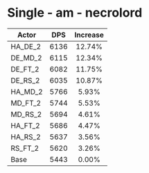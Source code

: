 # Single - am - necrolord
| Actor | DPS | Increase |
|---|:---:|:---:|
|HA_DE_2|6136|12.74%|
|DE_MD_2|6115|12.34%|
|DE_FT_2|6082|11.75%|
|DE_RS_2|6035|10.87%|
|HA_MD_2|5766|5.93%|
|MD_FT_2|5744|5.53%|
|MD_RS_2|5694|4.61%|
|HA_FT_2|5686|4.47%|
|HA_RS_2|5637|3.56%|
|RS_FT_2|5620|3.26%|
|Base|5443|0.00%|
